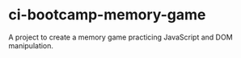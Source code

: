# ci-bootcamp-memory-game
A project to create a memory game practicing JavaScript and DOM manipulation.
